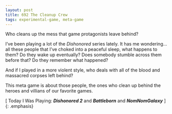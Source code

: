```yaml
---
layout: post
title: 692 The Cleanup Crew
tags: experimental-game, meta-game
---
```

Who cleans up the mess that game protagonists leave behind?

I’ve been playing a lot of the *Dishonored* series lately.  It has me wondering… all these people that I’ve choked into a peaceful sleep, what happens to them? Do they wake up eventually? Does somebody stumble across them before that? Do they remember what happened?

And if I played in a more violent style, who deals with all of the blood and massacred corpses left behind?

This meta game is about those people, the ones who clean up behind the heroes and villians of our favorite games.

[ Today I Was Playing: ***Dishonored 2*** and ***Battleborn*** and ***NomNomGalaxy*** ]
{: .emphasis}